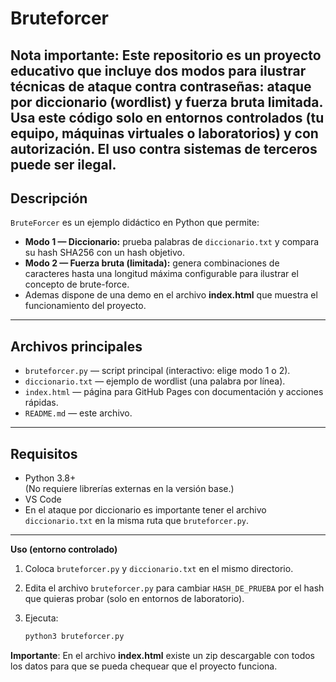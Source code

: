# Bruteforcer

**Nota importante:** Este repositorio es un proyecto **educativo** que incluye **dos modos** para ilustrar técnicas de ataque contra contraseñas: **ataque por diccionario (wordlist)** y **fuerza bruta limitada**. Usa este código **solo** en entornos controlados (tu equipo, máquinas virtuales o laboratorios) y con autorización. El uso contra sistemas de terceros puede ser ilegal.
---

## Descripción
`BruteForcer` es un ejemplo didáctico en Python que permite:
- **Modo 1 — Diccionario:** prueba palabras de `diccionario.txt` y compara su hash SHA256 con un hash objetivo.
- **Modo 2 — Fuerza bruta (limitada):** genera combinaciones de caracteres hasta una longitud máxima configurable para ilustrar el concepto de brute-force.
- Ademas dispone de una demo en el archivo **index.html** que muestra el funcionamiento del proyecto.  

----

## Archivos principales
- `bruteforcer.py` — script principal (interactivo: elige modo 1 o 2).  
- `diccionario.txt` — ejemplo de wordlist (una palabra por línea).  
- `index.html` — página para GitHub Pages con documentación y acciones rápidas.  
- `README.md` — este archivo.

---

## Requisitos
- Python 3.8+  
(No requiere librerías externas en la versión base.)
- VS Code
- En el ataque por diccionario es importante tener el archivo `diccionario.txt` en la misma ruta que `bruteforcer.py`.

---

**Uso (entorno controlado)**  
1. Coloca `bruteforcer.py` y `diccionario.txt` en el mismo directorio.
 
2. Edita el archivo `bruteforcer.py` para cambiar `HASH_DE_PRUEBA` por el hash que quieras probar (solo en entornos de laboratorio).
   
3. Ejecuta:
   ```bash
   python3 bruteforcer.py

**Importante**: En el archivo **index.html** existe un zip descargable con todos los datos para que se pueda chequear que el proyecto funciona.
